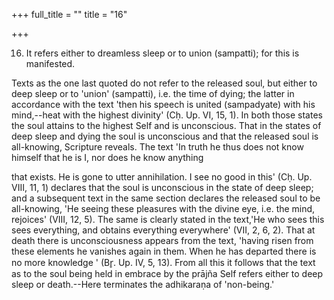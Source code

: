 +++
full_title = ""
title = "16"

+++


16. It refers either to dreamless sleep or to union (sampatti); for this is manifested.

Texts as the one last quoted do not refer to the released soul, but either to deep sleep or to 'union' (sampatti), i.e. the time of dying; the latter in accordance with the text 'then his speech is united (sampadyate) with his mind,--heat with the highest divinity' (Cḥ. Up. VI, 15, 1). In both those states the soul attains to the highest Self and is unconscious. That in the states of deep sleep and dying the soul is unconscious and that the released soul is all-knowing, Scripture reveals. The text 'In truth he thus does not know himself that he is I, nor does he know anything

that exists. He is gone to utter annihilation. I see no good in this' (Cḥ. Up. VIII, 11, 1) declares that the soul is unconscious in the state of deep sleep; and a subsequent text in the same section declares the released soul to be all-knowing, 'He seeing these pleasures with the divine eye, i.e. the mind, rejoices' (VIII, 12, 5). The same is clearly stated in the text,'He who sees this sees everything, and obtains everything everywhere' (VII, 2, 6, 2). That at death there is unconsciousness appears from the text, 'having risen from these elements he vanishes again in them. When he has departed there is no more knowledge ' (Br̥. Up. IV, 5, 13). From all this it follows that the text as to the soul being held in embrace by the prājña Self refers either to deep sleep or death.--Here terminates the adhikaraṇa of 'non-being.'

